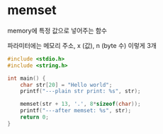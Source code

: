 # memset
memory에 특정 값으로 넣어주는 함수

파라미터에는 메모리 주소, x (값), n (byte 수) 이렇게 3개

```c
#include <stdio.h>
#include <string.h>

int main() {
    char str[20] = "Hello world";
    printf("---plain str print: %s", str);

    memset(str + 13, '.', 8*sizeof(char));
    printf("---after memset: %s", str);
    return 0;
}
```

